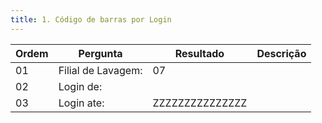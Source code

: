 ```yaml
---
title: 1. Código de barras por Login
---
```


Ordem | Pergunta | Resultado | Descrição
----- | -------- | --------- | ---------
01    |Filial de Lavagem: |07 |
02    |Login de: | |
03    |Login ate: |ZZZZZZZZZZZZZZZ |
